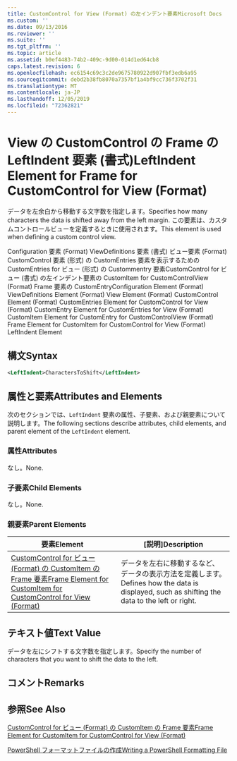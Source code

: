 ```yaml
---
title: CustomControl for View (Format) の左インデント要素Microsoft Docs
ms.custom: ''
ms.date: 09/13/2016
ms.reviewer: ''
ms.suite: ''
ms.tgt_pltfrm: ''
ms.topic: article
ms.assetid: b0ef4483-74b2-409c-9d00-014d1ed64cb8
caps.latest.revision: 6
ms.openlocfilehash: ec6154c69c3c2de9675780922d907fbf3edb6a95
ms.sourcegitcommit: debd2b38fb8070a7357bf1a4bf9cc736f3702f31
ms.translationtype: MT
ms.contentlocale: ja-JP
ms.lasthandoff: 12/05/2019
ms.locfileid: "72362821"
---
```

# <a name="leftindent-element-for-frame-for-customcontrol-for-view-format"></a><span data-ttu-id="dc69d-102">View の CustomControl の Frame の LeftIndent 要素 (書式)</span><span class="sxs-lookup"><span data-stu-id="dc69d-102">LeftIndent Element for Frame for CustomControl for View (Format)</span></span>

<span data-ttu-id="dc69d-103">データを左余白から移動する文字数を指定します。</span><span class="sxs-lookup"><span data-stu-id="dc69d-103">Specifies how many characters the data is shifted away from the left margin.</span></span> <span data-ttu-id="dc69d-104">この要素は、カスタムコントロールビューを定義するときに使用されます。</span><span class="sxs-lookup"><span data-stu-id="dc69d-104">This element is used when defining a custom control view.</span></span>

<span data-ttu-id="dc69d-105">Configuration 要素 (Format) ViewDefinitions 要素 (書式) ビュー要素 (Format) CustomControl 要素 (形式) の CustomEntries 要素を表示するための CustomEntries for ビュー (形式) の Custommentry 要素CustomControl for ビュー (書式) の左インデント要素の CustomItem for CustomControlView (Format) Frame 要素の CustomEntry</span><span class="sxs-lookup"><span data-stu-id="dc69d-105">Configuration Element (Format) ViewDefinitions Element (Format) View Element (Format) CustomControl Element (Format) CustomEntries Element for CustomControl for View (Format) CustomEntry Element for CustomEntries for View (Format) CustomItem Element for CustomEntry for CustomControlView (Format) Frame Element for CustomItem for CustomControl for View (Format) LeftIndent Element</span></span>

## <a name="syntax"></a><span data-ttu-id="dc69d-106">構文</span><span class="sxs-lookup"><span data-stu-id="dc69d-106">Syntax</span></span>

```xml
<LeftIndent>CharactersToShift</LeftIndent>
```

## <a name="attributes-and-elements"></a><span data-ttu-id="dc69d-107">属性と要素</span><span class="sxs-lookup"><span data-stu-id="dc69d-107">Attributes and Elements</span></span>

<span data-ttu-id="dc69d-108">次のセクションでは、`LeftIndent` 要素の属性、子要素、および親要素について説明します。</span><span class="sxs-lookup"><span data-stu-id="dc69d-108">The following sections describe attributes, child elements, and parent element of the `LeftIndent` element.</span></span>

### <a name="attributes"></a><span data-ttu-id="dc69d-109">属性</span><span class="sxs-lookup"><span data-stu-id="dc69d-109">Attributes</span></span>

<span data-ttu-id="dc69d-110">なし。</span><span class="sxs-lookup"><span data-stu-id="dc69d-110">None.</span></span>

### <a name="child-elements"></a><span data-ttu-id="dc69d-111">子要素</span><span class="sxs-lookup"><span data-stu-id="dc69d-111">Child Elements</span></span>

<span data-ttu-id="dc69d-112">なし。</span><span class="sxs-lookup"><span data-stu-id="dc69d-112">None.</span></span>

### <a name="parent-elements"></a><span data-ttu-id="dc69d-113">親要素</span><span class="sxs-lookup"><span data-stu-id="dc69d-113">Parent Elements</span></span>

|<span data-ttu-id="dc69d-114">要素</span><span class="sxs-lookup"><span data-stu-id="dc69d-114">Element</span></span>|<span data-ttu-id="dc69d-115">[説明]</span><span class="sxs-lookup"><span data-stu-id="dc69d-115">Description</span></span>|
|-------------|-----------------|
|[<span data-ttu-id="dc69d-116">CustomControl for ビュー (Format) の CustomItem の Frame 要素</span><span class="sxs-lookup"><span data-stu-id="dc69d-116">Frame Element for CustomItem for CustomControl for View (Format)</span></span>](./frame-element-for-customitem-for-customcontrol-for-view-format.md)|<span data-ttu-id="dc69d-117">データを左右に移動するなど、データの表示方法を定義します。</span><span class="sxs-lookup"><span data-stu-id="dc69d-117">Defines how the data is displayed, such as shifting the data to the left or right.</span></span>|

## <a name="text-value"></a><span data-ttu-id="dc69d-118">テキスト値</span><span class="sxs-lookup"><span data-stu-id="dc69d-118">Text Value</span></span>

<span data-ttu-id="dc69d-119">データを左にシフトする文字数を指定します。</span><span class="sxs-lookup"><span data-stu-id="dc69d-119">Specify the number of characters that you want to shift the data to the left.</span></span>

## <a name="remarks"></a><span data-ttu-id="dc69d-120">コメント</span><span class="sxs-lookup"><span data-stu-id="dc69d-120">Remarks</span></span>

## <a name="see-also"></a><span data-ttu-id="dc69d-121">参照</span><span class="sxs-lookup"><span data-stu-id="dc69d-121">See Also</span></span>

[<span data-ttu-id="dc69d-122">CustomControl for ビュー (Format) の CustomItem の Frame 要素</span><span class="sxs-lookup"><span data-stu-id="dc69d-122">Frame Element for CustomItem for CustomControl for View (Format)</span></span>](./frame-element-for-customitem-for-customcontrol-for-view-format.md)

[<span data-ttu-id="dc69d-123">PowerShell フォーマットファイルの作成</span><span class="sxs-lookup"><span data-stu-id="dc69d-123">Writing a PowerShell Formatting File</span></span>](./writing-a-powershell-formatting-file.md)
